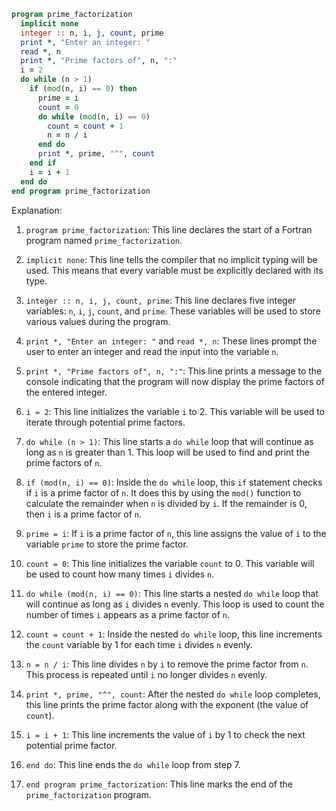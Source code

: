 ```fortran
program prime_factorization
  implicit none
  integer :: n, i, j, count, prime
  print *, "Enter an integer: "
  read *, n
  print *, "Prime factors of", n, ":"
  i = 2
  do while (n > 1)
    if (mod(n, i) == 0) then
      prime = i
      count = 0
      do while (mod(n, i) == 0)
        count = count + 1
        n = n / i
      end do
      print *, prime, "^", count
    end if
    i = i + 1
  end do
end program prime_factorization
```

Explanation:

1. `program prime_factorization`: This line declares the start of a Fortran program named `prime_factorization`.

2. `implicit none`: This line tells the compiler that no implicit typing will be used. This means that every variable must be explicitly declared with its type.

3. `integer :: n, i, j, count, prime`: This line declares five integer variables: `n`, `i`, `j`, `count`, and `prime`. These variables will be used to store various values during the program.

4. `print *, "Enter an integer: "` and `read *, n`: These lines prompt the user to enter an integer and read the input into the variable `n`.

5. `print *, "Prime factors of", n, ":"`: This line prints a message to the console indicating that the program will now display the prime factors of the entered integer.

6. `i = 2`: This line initializes the variable `i` to 2. This variable will be used to iterate through potential prime factors.

7. `do while (n > 1)`: This line starts a `do while` loop that will continue as long as `n` is greater than 1. This loop will be used to find and print the prime factors of `n`.

8. `if (mod(n, i) == 0)`: Inside the `do while` loop, this `if` statement checks if `i` is a prime factor of `n`. It does this by using the `mod()` function to calculate the remainder when `n` is divided by `i`. If the remainder is 0, then `i` is a prime factor of `n`.

9. `prime = i`: If `i` is a prime factor of `n`, this line assigns the value of `i` to the variable `prime` to store the prime factor.

10. `count = 0`: This line initializes the variable `count` to 0. This variable will be used to count how many times `i` divides `n`.

11. `do while (mod(n, i) == 0)`: This line starts a nested `do while` loop that will continue as long as `i` divides `n` evenly. This loop is used to count the number of times `i` appears as a prime factor of `n`.

12. `count = count + 1`: Inside the nested `do while` loop, this line increments the `count` variable by 1 for each time `i` divides `n` evenly.

13. `n = n / i`: This line divides `n` by `i` to remove the prime factor from `n`. This process is repeated until `i` no longer divides `n` evenly.

14. `print *, prime, "^", count`: After the nested `do while` loop completes, this line prints the prime factor along with the exponent (the value of `count`).

15. `i = i + 1`: This line increments the value of `i` by 1 to check the next potential prime factor.

16. `end do`: This line ends the `do while` loop from step 7.

17. `end program prime_factorization`: This line marks the end of the `prime_factorization` program.